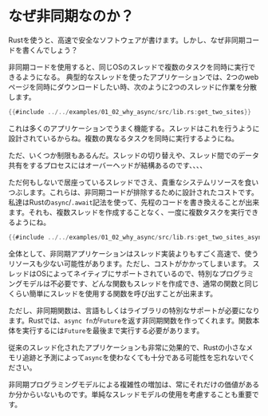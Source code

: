 # なぜ非同期なのか？

Rustを使うと、高速で安全なソフトウェアが書けます。しかし、なぜ非同期コードを書くんでしょう？

非同期コードを使用すると、同じOSのスレッドで複数のタスクを同時に実行できるようになる。 典型的なスレッドを使ったアプリケーションでは、2つのwebページを同時にダウンロードしたい時、次のように2つのスレッドに作業を分散します。

```rust
{{#include ../../examples/01_02_why_async/src/lib.rs:get_two_sites}}
```

これは多くのアプリケーションでうまく機能する。スレッドはこれを行うように設計されているからね。複数の異なるタスクを同時に実行するようにね。

ただ、いくつか制限もあるんだ。スレッドの切り替えや、スレッド間でのデータ共有をするプロセスにはオーバーヘッドが結構あるのです、、、、

ただ何もしないで居座っているスレッドでさえ、貴重なシステムリソースを食いつぶします。これらは、非同期コードが排除するために設計されたコストです。私達はRustの`async`/`.await`記法を使って、先程のコードを書き換えることが出来ます。それも、複数スレッドを作成することなく、一度に複数タスクを実行できるようにね。

```rust
{{#include ../../examples/01_02_why_async/src/lib.rs:get_two_sites_async}}
```

全体として、非同期アプリケーションはスレッド実装よりもすごく高速で、使うリソースも少ない可能性があります。ただし、コストがかかってしまいます。
スレッドはOSによってネイティブにサポートされているので、特別なプログラミングモデルは不必要です、どんな関数もスレッドを作成でき、通常の関数と同じくらい簡単にスレッドを使用する関数を呼び出すことが出来ます。

ただし、非同期関数は、言語もしくはライブラリの特別なサポートが必要になります。Rustでは、`async fn`が`Future`を返す非同期関数を作ってくれます。関数本体を実行するには`Future`を最後まで実行する必要があります。

従来のスレッド化されたアプリケーションも非常に効果的で、Rustの小さなメモリ追跡と予測によって`async`を使わなくても十分である可能性を忘れないでください。

非同期プログラミングモデルによる複雑性の増加は、常にそれだけの価値があるか分からいないものです。単純なスレッドモデルの使用を考慮することも重要です。

